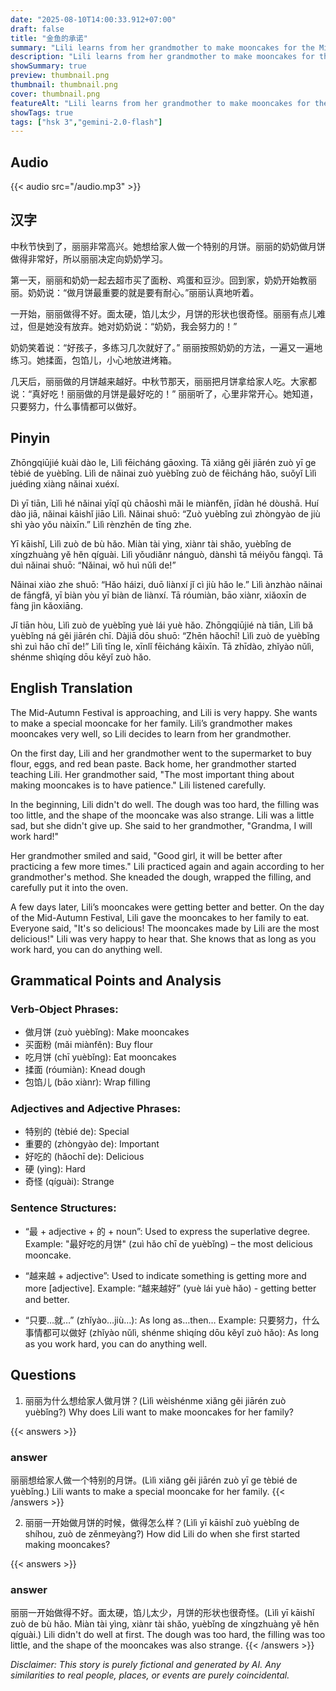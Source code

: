 ```yaml
---
date: "2025-08-10T14:00:33.912+07:00"
draft: false
title: "金鱼的承诺"
summary: "Lili learns from her grandmother to make mooncakes for the Mid-Autumn Festival, improving with practice and ultimately delighting her family."
description: "Lili learns from her grandmother to make mooncakes for the Mid-Autumn Festival, improving with practice and ultimately delighting her family."
showSummary: true
preview: thumbnail.png
thumbnail: thumbnail.png
cover: thumbnail.png
featureAlt: "Lili learns from her grandmother to make mooncakes for the Mid-Autumn Festival, improving with practice and ultimately delighting her family."
showTags: true
tags: ["hsk 3","gemini-2.0-flash"]
---
```


## Audio
{{< audio src="/audio.mp3" >}}

## 汉字

中秋节快到了，丽丽非常高兴。她想给家人做一个特别的月饼。丽丽的奶奶做月饼做得非常好，所以丽丽决定向奶奶学习。

第一天，丽丽和奶奶一起去超市买了面粉、鸡蛋和豆沙。回到家，奶奶开始教丽丽。奶奶说：“做月饼最重要的就是要有耐心。”丽丽认真地听着。

一开始，丽丽做得不好。面太硬，馅儿太少，月饼的形状也很奇怪。丽丽有点儿难过，但是她没有放弃。她对奶奶说：“奶奶，我会努力的！”

奶奶笑着说：“好孩子，多练习几次就好了。” 丽丽按照奶奶的方法，一遍又一遍地练习。她揉面，包馅儿，小心地放进烤箱。

几天后，丽丽做的月饼越来越好。中秋节那天，丽丽把月饼拿给家人吃。大家都说：“真好吃！丽丽做的月饼是最好吃的！” 丽丽听了，心里非常开心。她知道，只要努力，什么事情都可以做好。

## Pinyin

Zhōngqiūjié kuài dào le, Lìlì fēicháng gāoxìng. Tā xiǎng gěi jiārén zuò yī ge tèbié de yuèbǐng. Lìlì de nǎinai zuò yuèbǐng zuò de fēicháng hǎo, suǒyǐ Lìlì juédìng xiàng nǎinai xuéxí.

Dì yī tiān, Lìlì hé nǎinai yīqǐ qù chāoshì mǎi le miànfěn, jīdàn hé dòushā. Huí dào jiā, nǎinai kāishǐ jiāo Lìlì. Nǎinai shuō: “Zuò yuèbǐng zuì zhòngyào de jiù shì yào yǒu nàixīn.” Lìlì rènzhēn de tīng zhe.

Yī kāishǐ, Lìlì zuò de bù hǎo. Miàn tài yìng, xiànr tài shǎo, yuèbǐng de xíngzhuàng yě hěn qíguài. Lìlì yǒudiǎnr nánguò, dànshì tā méiyǒu fàngqì. Tā duì nǎinai shuō: “Nǎinai, wǒ huì nǔlì de!”

Nǎinai xiào zhe shuō: “Hǎo háizi, duō liànxí jǐ cì jiù hǎo le.” Lìlì ànzhào nǎinai de fāngfǎ, yī biàn yòu yī biàn de liànxí. Tā róumiàn, bāo xiànr, xiǎoxīn de fàng jìn kǎoxiāng.

Jǐ tiān hòu, Lìlì zuò de yuèbǐng yuè lái yuè hǎo. Zhōngqiūjié nà tiān, Lìlì bǎ yuèbǐng ná gěi jiārén chī. Dàjiā dōu shuō: “Zhēn hǎochī! Lìlì zuò de yuèbǐng shì zuì hǎo chī de!” Lìlì tīng le, xīnlǐ fēicháng kāixīn. Tā zhīdào, zhǐyào nǔlì, shénme shìqíng dōu kěyǐ zuò hǎo.

## English Translation

The Mid-Autumn Festival is approaching, and Lili is very happy. She wants to make a special mooncake for her family. Lili’s grandmother makes mooncakes very well, so Lili decides to learn from her grandmother.

On the first day, Lili and her grandmother went to the supermarket to buy flour, eggs, and red bean paste. Back home, her grandmother started teaching Lili. Her grandmother said, "The most important thing about making mooncakes is to have patience." Lili listened carefully.

In the beginning, Lili didn't do well. The dough was too hard, the filling was too little, and the shape of the mooncake was also strange. Lili was a little sad, but she didn't give up. She said to her grandmother, "Grandma, I will work hard!"

Her grandmother smiled and said, "Good girl, it will be better after practicing a few more times." Lili practiced again and again according to her grandmother's method. She kneaded the dough, wrapped the filling, and carefully put it into the oven.

A few days later, Lili’s mooncakes were getting better and better. On the day of the Mid-Autumn Festival, Lili gave the mooncakes to her family to eat. Everyone said, "It's so delicious! The mooncakes made by Lili are the most delicious!" Lili was very happy to hear that. She knows that as long as you work hard, you can do anything well.

## Grammatical Points and Analysis

### Verb-Object Phrases:

- 做月饼 (zuò yuèbǐng): Make mooncakes
- 买面粉 (mǎi miànfěn): Buy flour
- 吃月饼 (chī yuèbǐng): Eat mooncakes
- 揉面 (róumiàn): Knead dough
- 包馅儿 (bāo xiànr): Wrap filling

### Adjectives and Adjective Phrases:

- 特别的 (tèbié de): Special
- 重要的 (zhòngyào de): Important
- 好吃的 (hǎochī de): Delicious
- 硬 (yìng): Hard
- 奇怪 (qíguài): Strange

### Sentence Structures:

-  “最 + adjective + 的 + noun”: Used to express the superlative degree. Example: "最好吃的月饼" (zuì hǎo chī de yuèbǐng) – the most delicious mooncake.

- “越来越 + adjective”: Used to indicate something is getting more and more [adjective]. Example: “越来越好” (yuè lái yuè hǎo) - getting better and better.

- “只要…就…” (zhǐyào…jiù…): As long as…then… Example: 只要努力，什么事情都可以做好 (zhǐyào nǔlì, shénme shìqíng dōu kěyǐ zuò hǎo): As long as you work hard, you can do anything well.

## Questions

1.  丽丽为什么想给家人做月饼？(Lìlì wèishénme xiǎng gěi jiārén zuò yuèbǐng?) Why does Lili want to make mooncakes for her family?

{{< answers >}}
### answer
丽丽想给家人做一个特别的月饼。(Lìlì xiǎng gěi jiārén zuò yī ge tèbié de yuèbǐng.) Lili wants to make a special mooncake for her family.
{{< /answers >}}

2.  丽丽一开始做月饼的时候，做得怎么样？(Lìlì yī kāishǐ zuò yuèbǐng de shíhou, zuò de zěnmeyàng?) How did Lili do when she first started making mooncakes?

{{< answers >}}
### answer
丽丽一开始做得不好。面太硬，馅儿太少，月饼的形状也很奇怪。(Lìlì yī kāishǐ zuò de bù hǎo. Miàn tài yìng, xiànr tài shǎo, yuèbǐng de xíngzhuàng yě hěn qíguài.) Lili didn't do well at first. The dough was too hard, the filling was too little, and the shape of the mooncakes was also strange.
{{< /answers >}}

*Disclaimer: This story is purely fictional and generated by AI. Any similarities to real people, places, or events are purely coincidental.*